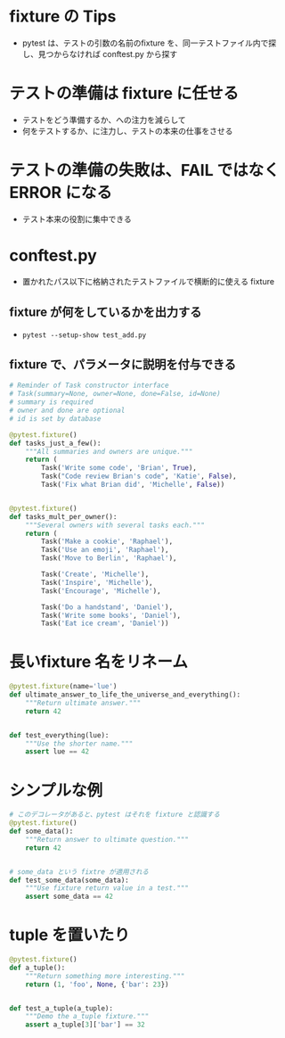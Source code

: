 # fixture の Tips
* pytest は、テストの引数の名前のfixture を、同一テストファイル内で探し、見つからなければ
conftest.py から探す


# テストの準備は fixture に任せる
* テストをどう準備するか、への注力を減らして
* 何をテストするか、に注力し、テストの本来の仕事をさせる

# テストの準備の失敗は、FAIL ではなく ERROR になる
* テスト本来の役割に集中できる



# conftest.py
* 置かれたパス以下に格納されたテストファイルで横断的に使える fixture




## fixture が何をしているかを出力する
* `pytest​​ ​​--setup-show​​ ​​test_add.py​​`




## fixture で、パラメータに説明を付与できる

```py
# Reminder of Task constructor interface
# Task(summary=None, owner=None, done=False, id=None)
# summary is required
# owner and done are optional
# id is set by database

@pytest.fixture()
def tasks_just_a_few():
    """All summaries and owners are unique."""
    return (
        Task('Write some code', 'Brian', True),
        Task("Code review Brian's code", 'Katie', False),
        Task('Fix what Brian did', 'Michelle', False))


@pytest.fixture()
def tasks_mult_per_owner():
    """Several owners with several tasks each."""
    return (
        Task('Make a cookie', 'Raphael'),
        Task('Use an emoji', 'Raphael'),
        Task('Move to Berlin', 'Raphael'),

        Task('Create', 'Michelle'),
        Task('Inspire', 'Michelle'),
        Task('Encourage', 'Michelle'),

        Task('Do a handstand', 'Daniel'),
        Task('Write some books', 'Daniel'),
        Task('Eat ice cream', 'Daniel'))
```


# 長いfixture 名をリネーム

```py
@pytest.fixture(name='lue')
def ultimate_answer_to_life_the_universe_and_everything():
    """Return ultimate answer."""
    return 42


def test_everything(lue):
    """Use the shorter name."""
    assert lue == 42
```






# シンプルな例

```py
# このデコレータがあると、pytest はそれを fixture と認識する
@pytest.fixture()
def some_data():
    """Return answer to ultimate question."""
    return 42


# some_data という fixtre が適用される
def test_some_data(some_data):
    """Use fixture return value in a test."""
    assert some_data == 42

```

# tuple を置いたり

```py
@pytest.fixture()
def a_tuple():
    """Return something more interesting."""
    return (1, 'foo', None, {'bar': 23})


def test_a_tuple(a_tuple):
    """Demo the a_tuple fixture."""
    assert a_tuple[3]['bar'] == 32
```
